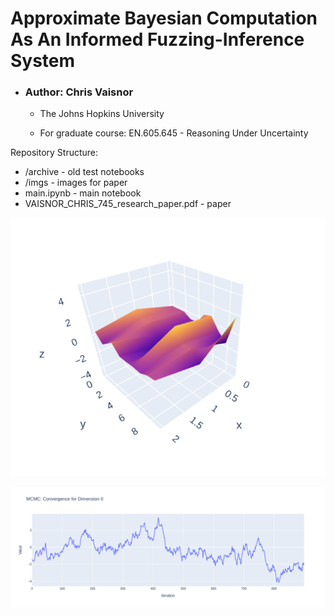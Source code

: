 # Approximate Bayesian Computation As An Informed Fuzzing-Inference System

- ### Author: Chris Vaisnor
	- The Johns Hopkins University

	- For graduate course: EN.605.645 - Reasoning Under Uncertainty

Repository Structure:

- /archive - old test notebooks
- /imgs - images for paper
- main.ipynb - main notebook
- VAISNOR_CHRIS_745_research_paper.pdf - paper

![Surface Plot](imgs/prior_surface.png)

![MCMC Trace](imgs/mcmc_trace.png)
